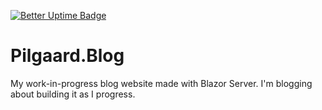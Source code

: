 [![Better Uptime Badge](https://betteruptime.com/status-badges/v1/monitor/m849.svg)](https://pilgaard-blog.betteruptime.com/)

# Pilgaard.Blog

My work-in-progress blog website made with Blazor Server. I'm blogging about building it as I progress.


